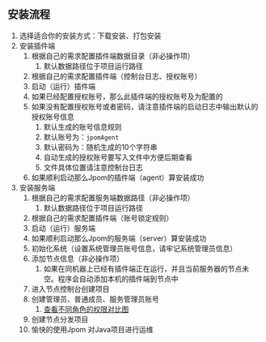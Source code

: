 ## 安装流程

1. 选择适合你的安装方式：下载安装、打包安装
2. 安装插件端
    1. 根据自己的需求配置插件端数据目录（非必操作项）
        1. 默认数据路径位于项目运行路径
    2. 根据自己的需求配置插件端（控制台日志、授权账号）
    3. 启动（运行）插件端
    4. 如果已经配置授权账号，那么此插件端的授权账号及为配置的
    5. 如果没有配置授权账号或者密码，请注意插件端的启动日志中输出默认的授权账号信息
        1. 默认生成的账号信息规则
        2. 默认账号为：`jpomAgent`
        3. 默认密码为：随机生成的10个字符串
        4. 自动生成的授权账号要写入文件中方便后期查看
        5. 文件具体位置请注意控制台日志
    6. 如果顺利启动那么Jpom的插件端（agent）算安装成功
3. 安装服务端
    1. 根据自己的需求配置服务端数据路径（非必操作项）
        1. 默认数据路径位于项目运行路径
    2. 根据自己的需求配置插件端（账号锁定规则）
    3. 启动（运行）服务端
    5. 如果顺利启动那么Jpom的服务端（server）算安装成功
    6. 初始化系统（设置系统管理员账号信息，请牢记系统管理员信息）
    7. 添加节点信息（非必操作项）
        1. 如果在同机器上已经有插件端正在运行，并且当前服务器的节点未空。程序会自动添加本机的插件端到节点中
    8. 进入节点控制台创建项目
    9. 创建管理员、普通成员、服务管理员账号
        1. [查看不同角色的权限对比图](./userRole.md)
    10. 创建节点分发项目
    11. 愉快的使用Jpom 对Java项目进行运维    
    
